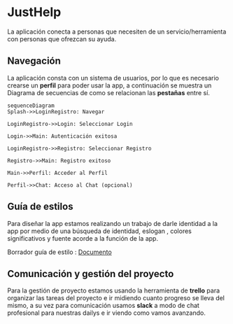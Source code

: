 # JustHelp

La aplicación conecta a personas que necesiten de un servicio/herramienta con personas que ofrezcan su ayuda.

## Navegación

La aplicación consta con un sistema de usuarios, por lo que es necesario crearse un **perfil** para poder usar la app, a continuación se muestra un Diagrama de secuencias de como se relacionan las **pestañas** entre sí.

```mermaid
sequenceDiagram
Splash->>LoginRegistro: Navegar

LoginRegistro->>Login: Seleccionar Login

Login->>Main: Autenticación exitosa

LoginRegistro->>Registro: Seleccionar Registro

Registro->>Main: Registro exitoso

Main->>Perfil: Acceder al Perfil

Perfil->>Chat: Acceso al Chat (opcional)
```


## Guía de estilos

Para diseñar la app estamos realizando un trabajo de darle identidad a la app por medio de una búsqueda de identidad, eslogan , colores significativos y fuente acorde a la función de la app. 


Borrador guía de estilo : <a href="https://docs.google.com/document/d/1To0nNd6fP_WXIR3FwjGGhG-NOePMouthCsHCJ_IShss/edit?usp=sharing">Documento</a>

## Comunicación y gestión del proyecto

Para la gestión de proyecto estamos usando la herramienta de **trello** para organizar las tareas del proyecto e ir midiendo cuanto progreso se lleva del mismo, a su vez para comunicación usamos **slack** a modo de chat profesional para nuestras dailys e ir viendo como vamos avanzando.
